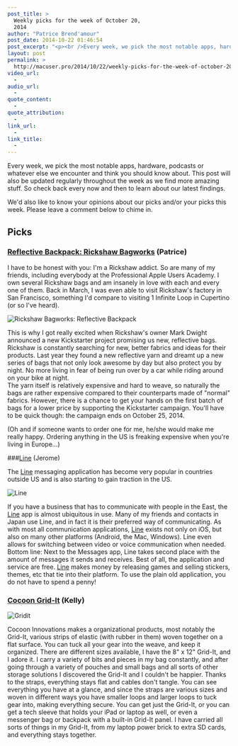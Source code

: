 ```yaml
---
post_title: >
  Weekly picks for the week of October 20,
  2014
author: "Patrice Brend'amour"
post_date: 2014-10-22 01:46:54
post_excerpt: "<p><br />Every week, we pick the most notable apps, hardware, podcasts or what ever else we've encountered and think you should know of. This post will also be updated regularly throughout the week as we find more amazing stuff. So check back every now and then to learn about our latest findings.</p><p>Our picks this week:</p><ul><li>Reflective Backpack: Rickshaw Bagworks</li><li>Line (App)</li><li>Cocoon Grid-It</li></ul>"
layout: post
permalink: >
  http://macuser.pro/2014/10/22/weekly-picks-for-the-week-of-october-20-2014/
video_url:
  - 
audio_url:
  - 
quote_content:
  - 
quote_attribution:
  - 
link_url:
  - 
link_title:
  - 
---
```

Every week, we pick the most notable apps, hardware, podcasts or whatever else we encounter and think you should know about. This post will also be updated regularly throughout the week as we find more amazing stuff. So check back every now and then to learn about our latest findings.

We'd also like to know your opinions about our picks and/or your picks this week. Please leave a comment below to chime in.

## Picks
### [Reflective Backpack: Rickshaw Bagworks](https://www.kickstarter.com/projects/markdwight/amazing-reflective-backpack-by-rickshaw-bagworks) (Patrice)

I have to be honest with you: I'm a Rickshaw addict. So are many of my friends, including everybody at the Professional Apple Users Academy. I own several Rickshaw bags and am insanely in love with each and every one of them. Back in March, I was even able to visit Rickshaw's factory in San Francisco, something I'd compare to visiting 1 Infinite Loop in Cupertino (or so I've heard). 

![Rickshaw Bagworks: Reflective Backpack][rickshaw]

This is why I got really excited when Rickshaw's owner Mark Dwight announced a new Kickstarter project promising us new, reflective bags. Rickshaw is constantly searching for new, better fabrics and ideas for their products. Last year they found a new reflective yarn and dreamt up a new series of bags that not only look awesome by day but also protect you by night. No more living in fear of being run over by a car while riding around on your bike at night.  
The yarn itself is relatively expensive and hard to weave, so naturally the bags are rather expensive compared to their counterparts made of "normal" fabrics. However, there is a chance to get your hands on the first batch of bags for a lower price by supporting the Kickstarter campaign. You'll have to be quick though: the campaign ends on October 25, 2014. 

(Oh and if someone wants to order one for me, he/she would make me really happy. Ordering anything in the US is freaking expensive when you're living in Europe...)

###[Line](https://itunes.apple.com/us/app/line/id443904275?mt=8&uo=4&at=1l3v3UY) (Jerome)

The [Line](https://itunes.apple.com/us/app/line/id443904275?mt=8&uo=4&at=1l3v3UY) messaging application has become very popular in countries outside US and is also starting to gain traction in the US.  

![Line][line]

If you have a business that has to communicate with people in the East, the [Line](https://itunes.apple.com/us/app/line/id443904275?mt=8&uo=4&at=1l3v3UY) app is almost ubiquitous in use.  Many of my friends and contacts in Japan use Line, and in fact it is their preferred way of communicating.  As with most all communication applications, [Line](https://itunes.apple.com/us/app/line/id443904275?mt=8&uo=4&at=1l3v3UY)  exists not only on iOS, but also on many other platforms (Android, the Mac, Windows).  Line even allows for switching between video or voice communication when needed.  Bottom line:  Next to the Messages app, Line takes second place with the amount of messages it sends and receives.  Best of all, the application and service are free.  [Line](https://itunes.apple.com/us/app/line/id443904275?mt=8&uo=4&at=1l3v3UY) makes money by releasing games and selling stickers, themes, etc that tie into their platform.  To use the plain old application, you do not have to spend a penny!  

### [Cocoon Grid-It](http://www.cocooninnovations.com/cat_info.php) (Kelly)

![Gridit][gridit]

Cocoon Innovations makes a organizational products, most notably the Grid-It, various strips of elastic (with rubber in them) woven together on a flat surface. You can tuck all your gear into the weave, and keep it organized. There are different sizes available, I have the 8" x 12" Grid-It, and I adore it. I carry a variety of bits and pieces in my bag constantly, and after going through a variety of pouches and small bags and all sorts of other storage solutions I discovered the Grid-It and I couldn't be happier. Thanks to the straps, everything stays flat and cables don't tangle. You can see everything you have at a glance, and since the straps are various sizes and woven in different ways you have smaller loops and larger loops to tuck gear into, making everything secure. You can get just the Grid-It, or you can get a tech sleeve that holds your iPad or laptop as well, or even a messenger bag or backpack with a built-in Grid-It panel. I have carried all sorts of things in my Grid-It, from my laptop power brick to extra SD cards, and everything stays together.

[rickshaw]: /wp-content/uploads/2014/10/rickshaw_reflective.gif "Here you can see how the reflective fabric looks like"
[line]: /wp-content/uploads/2014/10/LINE_icon02.png "Line"
[gridit]: /wp-content/uploads/2014/10/GridIt-black.jpg "Gridit"
